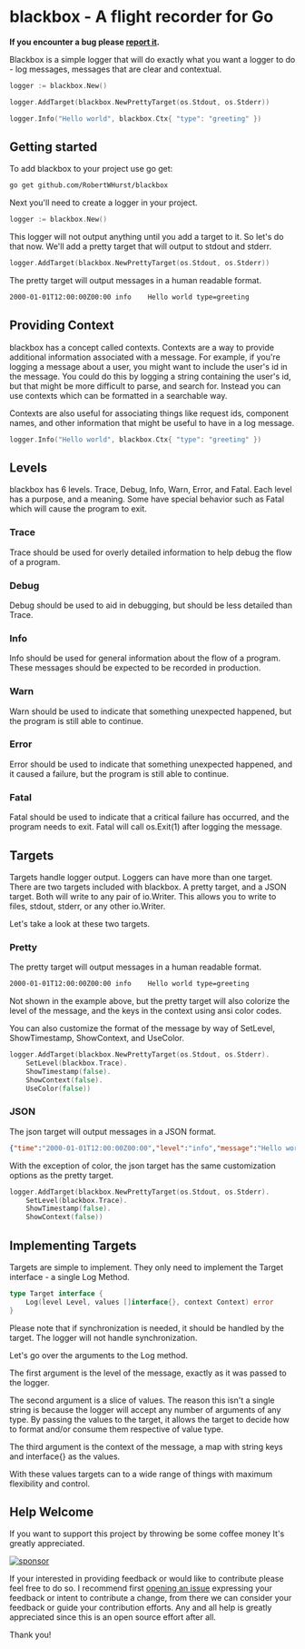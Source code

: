 # blackbox - A flight recorder for Go

__If you encounter a bug please [report it][bug-report].__

Blackbox is a simple logger that will do exactly what you want a logger
to do - log messages, messages that are clear and contextual.

```go
logger := blackbox.New()

logger.AddTarget(blackbox.NewPrettyTarget(os.Stdout, os.Stderr))

logger.Info("Hello world", blackbox.Ctx{ "type": "greeting" })
```

## Getting started

To add blackbox to your project use go get:

```sh
go get github.com/RobertWHurst/blackbox
```

Next you'll need to create a logger in your project.

```go
logger := blackbox.New()
```

This logger will not output anything until you add a target to it. So let's do
that now. We'll add a pretty target that will output to stdout and stderr.

```go
logger.AddTarget(blackbox.NewPrettyTarget(os.Stdout, os.Stderr))
```

The pretty target will output messages in a human readable format.

```sh
2000-01-01T12:00:00Z00:00 info    Hello world type=greeting
```

## Providing Context

blackbox has a concept called contexts. Contexts are a way to provide
additional information associated with a message. For example, if you're
logging a message about a user, you might want to include the user's id in the
message. You could do this by logging a string containing the user's id, but
that might be more difficult to parse, and search for. Instead you can use
contexts which can be formatted in a searchable way.

Contexts are also useful for associating things like request ids, component
names, and other information that might be useful to have in a log message.

```go
logger.Info("Hello world", blackbox.Ctx{ "type": "greeting" })
```

## Levels

blackbox has 6 levels. Trace, Debug, Info, Warn, Error, and Fatal. Each level
has a purpose, and a meaning. Some have special behavior such as Fatal which
will cause the program to exit.

### Trace

Trace should be used for overly detailed information to help debug the flow of
a program.

### Debug

Debug should be used to aid in debugging, but should be less detailed than
Trace.

### Info

Info should be used for general information about the flow of a program.
These messages should be expected to be recorded in production.

### Warn

Warn should be used to indicate that something unexpected happened, but the
program is still able to continue.

### Error

Error should be used to indicate that something unexpected happened, and it
caused a failure, but the program is still able to continue.

### Fatal

Fatal should be used to indicate that a critical failure has occurred, and the
program needs to exit. Fatal will call os.Exit(1) after logging the message.

## Targets

Targets handle logger output. Loggers can have more than one target. There are
two targets included with blackbox. A pretty target, and a JSON target. Both
will write to any pair of io.Writer. This allows you to write to files, stdout,
stderr, or any other io.Writer.

Let's take a look at these two targets.

### Pretty

The pretty target will output messages in a human readable format.

```sh
2000-01-01T12:00:00Z00:00 info    Hello world type=greeting
```

Not shown in the example above, but the pretty target will also colorize the
level of the message, and the keys in the context using ansi color codes.

You can also customize the format of the message by way of SetLevel,
ShowTimestamp, ShowContext, and UseColor.

```go
logger.AddTarget(blackbox.NewPrettyTarget(os.Stdout, os.Stderr).
    SetLevel(blackbox.Trace).
    ShowTimestamp(false).
    ShowContext(false).
    UseColor(false))
```

### JSON

The json target will output messages in a JSON format.

```json
{"time":"2000-01-01T12:00:00Z00:00","level":"info","message":"Hello world"}
```

With the exception of color, the json target has the same customization
options as the pretty target.

```go
logger.AddTarget(blackbox.NewPrettyTarget(os.Stdout, os.Stderr).
    SetLevel(blackbox.Trace).
    ShowTimestamp(false).
    ShowContext(false))
```

## Implementing Targets

Targets are simple to implement. They only need to implement the Target
interface - a single Log Method.

```go
type Target interface {
    Log(level Level, values []interface{}, context Context) error
}
```

Please note that if synchronization is needed, it should be handled by the
target. The logger will not handle synchronization.

Let's go over the arguments to the Log method.

The first argument is the level of the message, exactly as it was passed to the
logger.

The second argument is a slice of values. The reason this isn't a single string
is because the logger will accept any number of arguments of any type. By
passing the values to the target, it allows the target to decide how to
format and/or consume them respective of value type.

The third argument is the context of the message, a map with string keys and
interface{} as the values.

With these values targets can to a wide range of things with maximum flexibility
and control.

## Help Welcome

If you want to support this project by throwing be some coffee money It's
greatly appreciated.

[![sponsor](https://img.shields.io/static/v1?label=Sponsor&message=%E2%9D%A4&logo=GitHub&color=%23fe8e86)](https://github.com/sponsors/RobertWHurst)

If your interested in providing feedback or would like to contribute please feel
free to do so. I recommend first [opening an issue][feature-request] expressing
your feedback or intent to contribute a change, from there we can consider your
feedback or guide your contribution efforts. Any and all help is greatly
appreciated since this is an open source effort after all.

Thank you!

[bug-report]: https://github.com/RobertWHurst/Keystrokes/issues/new?template=bug_report.md
[feature-request]: https://github.com/RobertWHurst/Keystrokes/issues/new?template=feature_request.md

